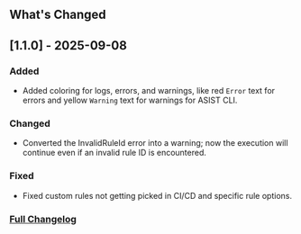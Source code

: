 ## What's Changed

## \[1.1.0\] \- 2025-09-08

### Added

* Added coloring for logs, errors, and warnings, like red `Error` text for errors and yellow `Warning` text for warnings for ASIST CLI.

### Changed

* Converted the InvalidRuleId error into a warning; now the execution will continue even if an invalid rule ID is encountered.

### Fixed

* Fixed custom rules not getting picked in CI/CD and specific rule options.

### [Full Changelog](https://github.com/certinia/asist/blob/main/changelog.md)